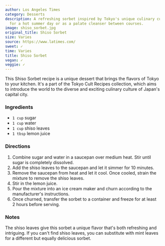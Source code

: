 ```yaml
---
author: Los Angeles Times
category: Desserts
description: A refreshing sorbet inspired by Tokyo's unique culinary culture. Perfect
  for a hot summer day or as a palate cleanser between courses.
image: shiso_sorbet.jpg
original_title: Shiso Sorbet
size: Varies
source: https://www.latimes.com/
sweet: ✓
time: Varies
title: Shiso Sorbet
vegan: ✓
veggie: ✓
---
```

This Shiso Sorbet recipe is a unique dessert that brings the flavors of Tokyo to your kitchen. It's a part of the Tokyo Cult Recipes collection, which aims to introduce the world to the diverse and exciting culinary culture of Japan's capital city.

### Ingredients

* `1 cup` sugar
* `1 cup` water
* `1 cup` shiso leaves
* `1 tbsp` lemon juice

### Directions

1. Combine sugar and water in a saucepan over medium heat. Stir until sugar is completely dissolved.
2. Add the shiso leaves to the saucepan and let it simmer for 10 minutes.
3. Remove the saucepan from heat and let it cool. Once cooled, strain the mixture to remove the shiso leaves.
4. Stir in the lemon juice.
5. Pour the mixture into an ice cream maker and churn according to the manufacturer's instructions.
6. Once churned, transfer the sorbet to a container and freeze for at least 2 hours before serving.

### Notes

The shiso leaves give this sorbet a unique flavor that's both refreshing and intriguing. If you can't find shiso leaves, you can substitute with mint leaves for a different but equally delicious sorbet.